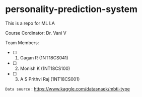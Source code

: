 # personality-prediction-system
This is a repo for ML LA

Course Cordinator: Dr. Vani V

Team Members:
- [ ] 1. Gagan R (1NT18CS041)
- [ ] 2. Monish K (1NT18CS100)
- [ ] 3. A S Prithvi Raj (1NT18CS001)

``Data source`` : https://www.kaggle.com/datasnaek/mbti-type
